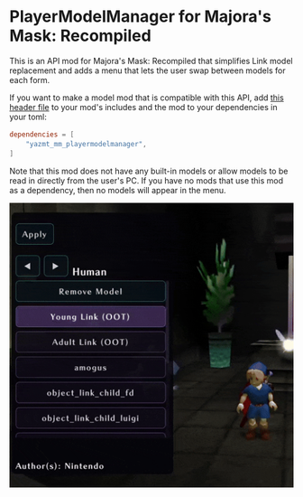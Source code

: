 # PlayerModelManager for Majora's Mask: Recompiled

This is an API mod for Majora's Mask: Recompiled that simplifies Link model 
replacement and adds a menu that lets the user swap  between models for each 
form.

If you want to make a model mod that is compatible with this API, add 
[this header file](https://github.com/YAZ64MT/PlayerModelManager/blob/main/include/playermodelmanager_api.h) 
to your mod's includes and the mod to your dependencies in your toml:

```toml
dependencies = [
    "yazmt_mm_playermodelmanager",
]

```

Note that this mod does not have any built-in models or allow models to be 
read in directly from the user's PC. If you have no mods that use this mod
as a dependency, then no models will appear in the menu.

![](https://github.com/YAZ64MT/PlayerModelManager/blob/main/images/menu_demo.gif?raw=true)
